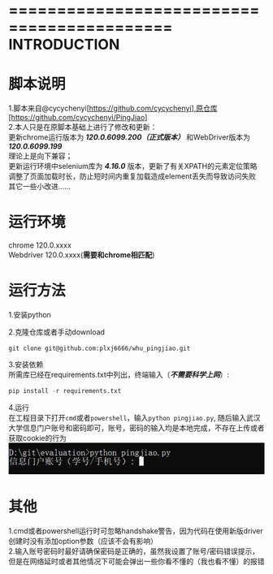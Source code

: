 ===========================================  
INTRODUCTION  
===========================================  
# 脚本说明
1.脚本来自@cycychenyi[https://github.com/cycychenyi],原仓库[https://github.com/cycychenyi/PingJiao]  
2.本人只是在原脚本基础上进行了修改和更新：  
    更新chrome运行版本为 ***120.0.6099.200（正式版本）*** 和WebDriver版本为 ***120.0.6099.199***  
    理论上是向下兼容；  
    更新运行环境中selenium库为 ***4.16.0*** 版本，更新了有关XPATH的元素定位策略  
    调整了页面加载时长，防止短时间内重复加载造成element丢失而导致访问失败  
    其它一些小改进......  

# 运行环境  
chrome 120.0.xxxx   
Webdriver 120.0.xxxx(**需要和chrome相匹配**)  

# 运行方法  
1.安装python  

2.克隆仓库或者手动download  
```
git clone git@github.com:plxj6666/whu_pingjiao.git
```

3.安装依赖  
所需库已经在requirements.txt中列出，终端输入（***不需要科学上网***）:  
```python
pip install -r requirements.txt
```

4.运行  
在工程目录下打开```cmd```或者```powershell```，输入```python pingjiao.py```, 随后输入武汉大学信息门户账号和密码即可，账号，密码的输入均是本地完成，不存在上传或者获取cookie的行为  
![Alt text](./evaluation/image/image-1.png)

# 其他  
1.cmd或者powershell运行时可忽略handshake警告，因为代码在使用新版driver创建时没有添加option参数（应该不会有影响）  
2.输入账号密码时最好请确保密码是正确的，虽然我设置了账号/密码错误提示，但是在网络延时或者其他情况下可能会弹出一些你看不懂的（我也看不懂）的报错  
